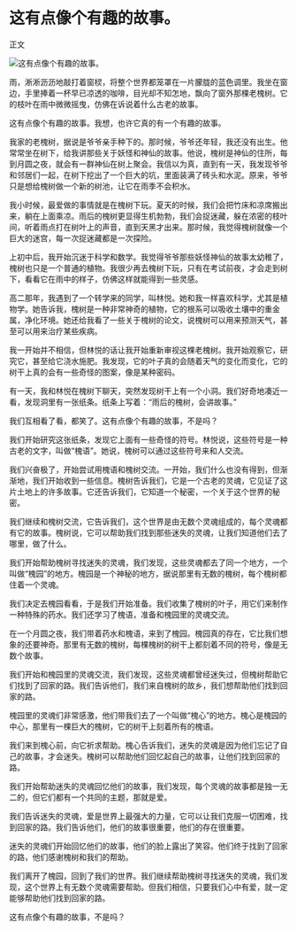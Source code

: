 # 这有点像个有趣的故事。

正文

![这有点像个有趣的故事。](/images/f9217940176844369f9428a6b18546d9.jpg)


雨，淅淅沥沥地敲打着窗棂，将整个世界都笼罩在一片朦胧的蓝色调里。我坐在窗边，手里捧着一杯早已凉透的咖啡，目光却不知怎地，飘向了窗外那棵老槐树。它的枝叶在雨中微微摇曳，仿佛在诉说着什么古老的故事。

这有点像个有趣的故事。我想，也许它真的有一个有趣的故事。

我家的老槐树，据说是爷爷亲手种下的。那时候，爷爷还年轻，我还没有出生。他常常坐在树下，给我讲那些关于妖怪和神仙的故事。他说，槐树是神仙的住所，每到月圆之夜，就会有一群神仙在树上聚会。我信以为真，直到有一天，我发现爷爷和邻居们一起，在树下挖出了一个巨大的坑，里面装满了砖头和水泥。原来，爷爷只是想给槐树做一个新的树池，让它在雨季不会积水。

我小时候，最爱做的事情就是在槐树下玩。夏天的时候，我们会把竹床和凉席搬出来，躺在上面乘凉。雨后的槐树更显得生机勃勃，我们会捉迷藏，躲在浓密的枝叶间，听着雨点打在树叶上的声音，直到天黑才出来。那时候，我觉得槐树就像一个巨大的迷宫，每一次捉迷藏都是一次探险。

上初中后，我开始沉迷于科学和数学。我觉得爷爷那些妖怪神仙的故事太幼稚了，槐树也只是一个普通的植物。我很少再去槐树下玩，只有在考试前夜，才会走到树下，看看它在雨中的样子，仿佛这样就能得到一些灵感。

高二那年，我遇到了一个转学来的同学，叫林悦。她和我一样喜欢科学，尤其是植物学。她告诉我，槐树是一种非常神奇的植物，它的根系可以吸收土壤中的重金属，净化环境。她还给我看了一些关于槐树的论文，说槐树可以用来预测天气，甚至可以用来治疗某些疾病。

我一开始并不相信，但林悦的话让我开始重新审视这棵老槐树。我开始观察它，研究它，甚至给它浇水施肥。我发现，它的叶子真的会随着天气的变化而变化，它的树干上真的会有一些奇怪的图案，像是某种密码。

有一天，我和林悦在槐树下聊天，突然发现树干上有一个小洞。我们好奇地凑近一看，发现洞里有一张纸条。纸条上写着：“雨后的槐树，会讲故事。”

我们互相看了看，都笑了。这有点像个有趣的故事，不是吗？

我们开始研究这张纸条，发现它上面有一些奇怪的符号。林悦说，这些符号是一种古老的文字，叫做“槐语”。她说，槐树可以通过这些符号来和人交流。

我们兴奋极了，开始尝试用槐语和槐树交流。一开始，我们什么也没有得到，但渐渐地，我们开始收到一些信息。槐树告诉我们，它是一个古老的灵魂，它见证了这片土地上的许多故事。它还告诉我们，它知道一个秘密，一个关于这个世界的秘密。

我们继续和槐树交流，它告诉我们，这个世界是由无数个灵魂组成的，每个灵魂都有它的故事。槐树说，它可以帮助我们找到那些迷失的灵魂，让我们知道他们去了哪里，做了什么。

我们开始帮助槐树寻找迷失的灵魂，我们发现，这些灵魂都去了同一个地方，一个叫做“槐园”的地方。槐园是一个神秘的地方，据说那里有无数的槐树，每个槐树都住着一个灵魂。

我们决定去槐园看看，于是我们开始准备。我们收集了槐树的叶子，用它们来制作一种特殊的药水。我们还学习了槐语，准备和槐园里的灵魂交流。

在一个月圆之夜，我们带着药水和槐语，来到了槐园。槐园真的存在，它比我们想象的还要神奇。那里有无数的槐树，每棵槐树的树干上都刻着不同的符号，像是无数个故事。

我们开始和槐园里的灵魂交流，我们发现，这些灵魂都曾经迷失过，但槐树帮助它们找到了回家的路。我们告诉他们，我们来自槐树的故乡，我们想帮助他们找到回家的路。

槐园里的灵魂们非常感激，他们带我们去了一个叫做“槐心”的地方。槐心是槐园的中心，那里有一棵巨大的槐树，它的树干上刻着所有的槐语。

我们来到槐心前，向它祈求帮助。槐心告诉我们，迷失的灵魂是因为他们忘记了自己的故事，才会迷失。槐树可以帮助他们回忆起自己的故事，让他们找到回家的路。

我们开始帮助迷失的灵魂回忆他们的故事，我们发现，每个灵魂的故事都是独一无二的，但它们都有一个共同的主题，那就是爱。

我们告诉迷失的灵魂，爱是世界上最强大的力量，它可以让我们克服一切困难，找到回家的路。我们告诉他们，他们的故事很重要，他们的存在很重要。

迷失的灵魂们开始回忆他们的故事，他们的脸上露出了笑容。他们终于找到了回家的路，他们感谢槐树和我们的帮助。

我们离开了槐园，回到了我们的世界。我们继续帮助槐树寻找迷失的灵魂，我们发现，这个世界上有无数个灵魂需要帮助。但我们相信，只要我们心中有爱，就一定能够帮助他们找到回家的路。

这有点像个有趣的故事，不是吗？